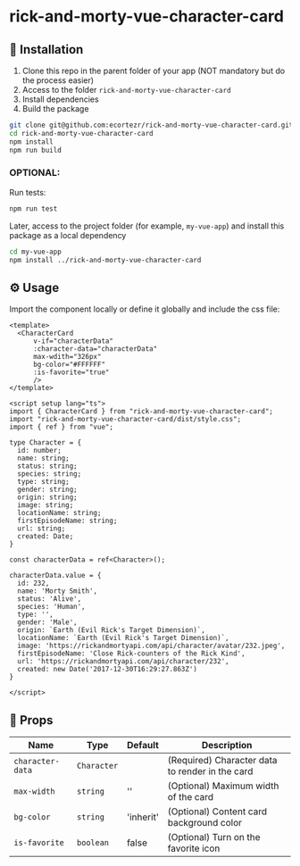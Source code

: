 # rick-and-morty-vue-character-card

## 🚀 Installation

1. Clone this repo in the parent folder of your app (NOT mandatory but do the process easier)
2. Access to the folder `rick-and-morty-vue-character-card`
3. Install dependencies
4. Build the package

```bash
git clone git@github.com:ecortezr/rick-and-morty-vue-character-card.git
cd rick-and-morty-vue-character-card
npm install
npm run build
```
### OPTIONAL:

Run tests:

```sh
npm run test
```

Later, access to the project folder (for example, `my-vue-app`) and install this package as a local dependency


```bash
cd my-vue-app
npm install ../rick-and-morty-vue-character-card
```

## ⚙️ Usage

Import the component locally or define it globally and include the css file:

```vue
<template>
  <CharacterCard
      v-if="characterData"
      :character-data="characterData"
      max-wdith="326px"
      bg-color="#FFFFFF"
      :is-favorite="true"
      />
</template>

<script setup lang="ts">
import { CharacterCard } from "rick-and-morty-vue-character-card";
import "rick-and-morty-vue-character-card/dist/style.css";
import { ref } from "vue";

type Character = {
  id: number;
  name: string;
  status: string;
  species: string;
  type: string;
  gender: string;
  origin: string;
  image: string;
  locationName: string;
  firstEpisodeName: string;
  url: string;
  created: Date;
}

const characterData = ref<Character>();

characterData.value = {
  id: 232,
  name: 'Morty Smith',
  status: 'Alive',
  species: 'Human',
  type: '',
  gender: 'Male',
  origin: `Earth (Evil Rick's Target Dimension)`,
  locationName: `Earth (Evil Rick's Target Dimension)`,
  image: 'https://rickandmortyapi.com/api/character/avatar/232.jpeg',
  firstEpisodeName: 'Close Rick-counters of the Rick Kind',
  url: 'https://rickandmortyapi.com/api/character/232',
  created: new Date('2017-12-30T16:29:27.863Z')
}

</script>
```

## 📃 Props

| Name       | Type               | Default | Description                        |
| ---------- | ------------------ | ------- | ---------------------------------- |
| `character-data`    | `Character` |         | (Required) Character data to render in the card                     |
| `max-width`    | `string`           | '' | (Optional) Maximum width of the card   |
| `bg-color`    | `string`           | 'inherit' | (Optional) Content card background color    |
| `is-favorite` | `boolean`          | false   | (Optional) Turn on the favorite icon |
